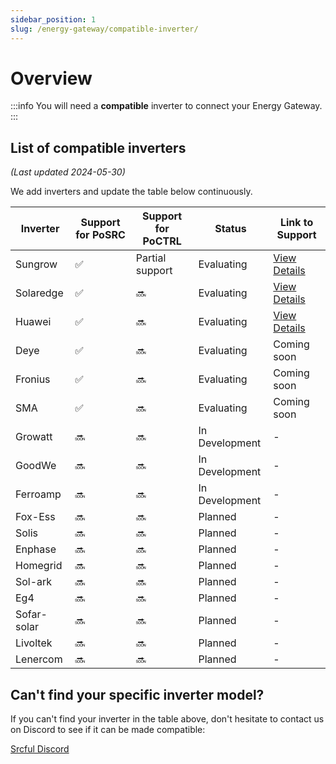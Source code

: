 ```yaml
---
sidebar_position: 1
slug: /energy-gateway/compatible-inverter/
---
```


# Overview

:::info
You will need a **compatible** inverter to connect your Energy Gateway.
:::

## List of compatible inverters

_(Last updated 2024-05-30)_

We add inverters and update the table below continuously.

| Inverter    | Support for PoSRC | Support for PoCTRL | Status         | Link to Support              |
| ----------- | ----------------- | ------------------ | -------------- | ---------------------------- |
| Sungrow     | ✅                | Partial support    | Evaluating     | [View Details](sungrow.md)   |
| Solaredge   | ✅                | 🔜                 | Evaluating     | [View Details](solaredge.md) |
| Huawei      | ✅                | 🔜                 | Evaluating     | [View Details](huawei.md)    |
| Deye        | ✅                | 🔜                 | Evaluating     | Coming soon                  |
| Fronius     | ✅                | 🔜                 | Evaluating     | Coming soon                  |
| SMA         | ✅                | 🔜                 | Evaluating     | Coming soon                  |
| Growatt     | 🔜                | 🔜                 | In Development | -                            |
| GoodWe      | 🔜                | 🔜                 | In Development | -                            |
| Ferroamp    | 🔜                | 🔜                 | In Development | -                            |
| Fox-Ess     | 🔜                | 🔜                 | Planned        | -                            |
| Solis       | 🔜                | 🔜                 | Planned        | -                            |
| Enphase     | 🔜                | 🔜                 | Planned        | -                            |
| Homegrid    | 🔜                | 🔜                 | Planned        | -                            |
| Sol-ark     | 🔜                | 🔜                 | Planned        | -                            |
| Eg4         | 🔜                | 🔜                 | Planned        | -                            |
| Sofar-solar | 🔜                | 🔜                 | Planned        | -                            |
| Livoltek    | 🔜                | 🔜                 | Planned        | -                            |
| Lenercom    | 🔜                | 🔜                 | Planned        | -                            |

## Can't find your specific inverter model?

If you can't find your inverter in the table above, don't hesitate to contact us on Discord to see if it can be made compatible:

<a class="button button--primary" href="https://discordapp.com/invite/tux5qPDcWw">Srcful Discord</a>
